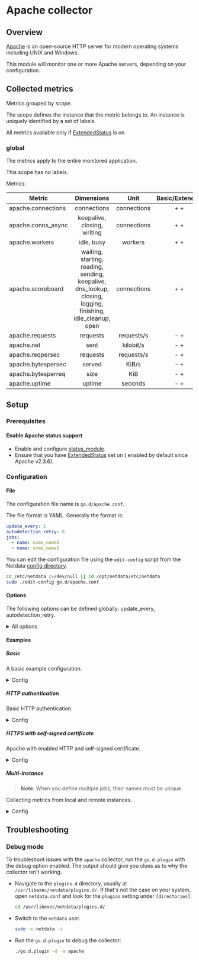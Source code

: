 # Apache collector

## Overview

[Apache](https://httpd.apache.org/) is an open-source HTTP server for modern operating systems including UNIX and
Windows.

This module will monitor one or more Apache servers, depending on your configuration.

## Collected metrics

Metrics grouped by *scope*.

The scope defines the instance that the metric belongs to. An instance is uniquely identified by a set of labels.

All metrics available only if [ExtendedStatus](https://httpd.apache.org/docs/2.4/mod/core.html#extendedstatus) is on.

### global

The metrics apply to the entire monitored application.

This scope has no labels.

Metrics:

| Metric             |                                                 Dimensions                                                  |    Unit     | Basic/Extended |
|--------------------|:-----------------------------------------------------------------------------------------------------------:|:-----------:|:--------------:|
| apache.connections |                                                 connections                                                 | connections |      + +       |
| apache.conns_async |                                         keepalive, closing, writing                                         | connections |      + +       |
| apache.workers     |                                                 idle, busy                                                  |   workers   |      + +       |
| apache.scoreboard  | waiting, starting, reading, sending, keepalive, dns_lookup, closing, logging, finishing, idle_cleanup, open | connections |      + +       |
| apache.requests    |                                                  requests                                                   | requests/s  |      - +       |
| apache.net         |                                                    sent                                                     |  kilobit/s  |      - +       |
| apache.reqpersec   |                                                  requests                                                   | requests/s  |      - +       |
| apache.bytespersec |                                                   served                                                    |    KiB/s    |      - +       |
| apache.bytesperreq |                                                    size                                                     |     KiB     |      - +       |
| apache.uptime      |                                                   uptime                                                    |   seconds   |      - +       |

## Setup

### Prerequisites

#### Enable Apache status support

- Enable and configure [status_module](https://httpd.apache.org/docs/2.4/mod/mod_status.html).
- Ensure that you have [ExtendedStatus](https://httpd.apache.org/docs/2.4/mod/mod_status.html#troubleshoot) set on (
  enabled by default since Apache v2.3.6).

### Configuration

#### File

The configuration file name is `go.d/apache.conf`.

The file format is YAML. Generally the format is:

```yaml
update_every: 1
autodetection_retry: 0
jobs:
  - name: some_name1
  - name: some_name1
```

You can edit the configuration file using the `edit-config` script from the
Netdata [config directory](https://github.com/netdata/netdata/blob/master/docs/configure/nodes.md#the-netdata-config-directory).

```bash
cd /etc/netdata 2>/dev/null || cd /opt/netdata/etc/netdata
sudo ./edit-config go.d/apache.conf
```

#### Options

The following options can be defined globally: update_every, autodetection_retry.

<details>
<summary>All options</summary>

|         Name         | Description                                                                                               |               Default               | Required |
|:--------------------:|-----------------------------------------------------------------------------------------------------------|:-----------------------------------:|:--------:|
|     update_every     | Data collection frequency.                                                                                |                  1                  |          |
| autodetection_retry  | Re-check interval in seconds. Zero means not to schedule re-check.                                        |                  0                  |          |
|         url          | Server URL.                                                                                               | http://127.0.0.1/server-status?auto |   yes    |
|       timeout        | HTTP request timeout.                                                                                     |                  1                  |          |
|       username       | Username for basic HTTP authentication.                                                                   |                                     |          |
|       password       | Password for basic HTTP authentication.                                                                   |                                     |          |
|      proxy_url       | Proxy URL.                                                                                                |                                     |          |
|    proxy_username    | Username for proxy basic HTTP authentication.                                                             |                                     |          |
|    proxy_password    | Password for proxy basic HTTP authentication.                                                             |                                     |          |
|        method        | HTTP request method.                                                                                      |                 GET                 |          |
|         body         | HTTP request body.                                                                                        |                                     |          |
|       headers        | HTTP request headers.                                                                                     |                                     |          |
| not_follow_redirects | Redirect handling policy. Controls whether the client follows redirects.                                  |                 no                  |          |
|   tls_skip_verify    | Server certificate chain and hostname validation policy. Controls whether the client performs this check. |                 no                  |          |
|        tls_ca        | Certification authority that the client uses when verifying the server's certificates.                    |                                     |          |
|       tls_cert       | Client TLS certificate.                                                                                   |                                     |          |
|       tls_key        | Client TLS key.                                                                                           |                                     |          |

</details>

#### Examples

##### Basic

A basic example configuration.
<details>
<summary>Config</summary>

```yaml
jobs:
  - name: local
    url: http://127.0.0.1/server-status?auto
```

</details>

##### HTTP authentication

Basic HTTP authentication.
<details>
<summary>Config</summary>

```yaml
jobs:
  - name: local
    url: http://127.0.0.1/server-status?auto
    username: username
    password: password
```

</details>

##### HTTPS with self-signed certificate

Apache with enabled HTTP and self-signed certificate.
<details>
<summary>Config</summary>

```yaml
jobs:
  - name: local
    url: https://127.0.0.1/server-status?auto
    tls_skip_verify: yes
```

</details>

##### Multi-instance

> **Note**: When you define multiple jobs, their names must be unique.

Collecting metrics from local and remote instances.

<details>
<summary>Config</summary>

```yaml
jobs:
  - name: local
    url: http://127.0.0.1/server-status?auto

  - name: remote
    url: http://192.0.2.1/server-status?auto
```

</details>

## Troubleshooting

### Debug mode

To troubleshoot issues with the `apache` collector, run the `go.d.plugin` with the debug option enabled. The output
should give you clues as to why the collector isn't working.

- Navigate to the `plugins.d` directory, usually at `/usr/libexec/netdata/plugins.d/`. If that's not the case on
  your system, open `netdata.conf` and look for the `plugins` setting under `[directories]`.

  ```bash
  cd /usr/libexec/netdata/plugins.d/
  ```

- Switch to the `netdata` user.

  ```bash
  sudo -u netdata -s
  ```

- Run the `go.d.plugin` to debug the collector:

  ```bash
  ./go.d.plugin -d -m apache
  ```


